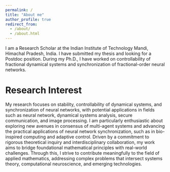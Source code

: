 ```yaml
---
permalink: /
title: "About me"
author_profile: true
redirect_from: 
  - /about/
  - /about.html
---
```


I am a Research Scholar at the Indian Institute of Technology Mandi, Himachal Pradesh, India. I have submitted my thesis and looking for a Postdoc position. During my Ph.D., I have worked on controllability of fractional dynamical systems and synchronization of fractional-order neural networks. 

Research Interest
======

My research focuses on stability, controllability of dynamical systems, and synchronization of neural networks, with potential applications in fields such as neural network, dynamical systems analysis, secure communication, and image processing. I am particularly enthusiastic about exploring new avenues in consensus of multi-agent systems and advancing the practical applications of neural network synchronization, such as in bio-inspired computing and adaptive control. Driven by a commitment to rigorous theoretical inquiry and interdisciplinary collaboration, my work aims to bridge foundational mathematical principles with real-world challenges. Through this, I strive to contribute meaningfully to the field of applied mathematics, addressing complex problems that intersect systems theory, computational neuroscience, and emerging technologies.
